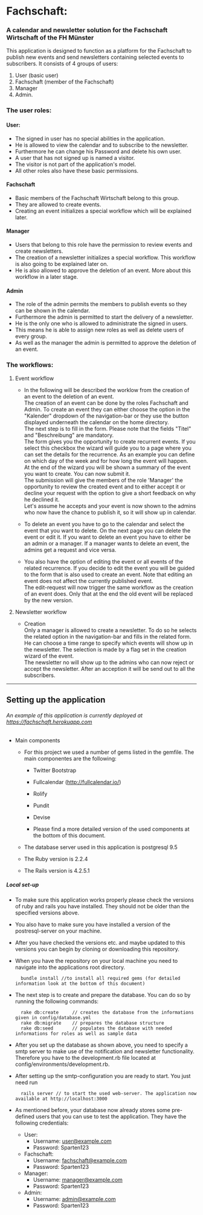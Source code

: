 # Fachschaft:
### A calendar and newsletter solution for the Fachschaft Wirtschaft of the FH Münster

This application is designed to function as a platform for the Fachschaft to publish new events 
and send newsletters containing selected events to subscribers.
It consists of 4 groups of users:
   1. User (basic user)
   2. Fachschaft (member of the Fachschaft)
   3. Manager 
   4. Admin.


### The user roles:

#### User:
* The signed in user has no special abilities in the application.
* He is allowed to view the calendar and to subscribe to the newsletter.
* Furthermore he can change his Password and delete his own user.
* A user that has not signed up is named a visitor. 
* The visitor is not part of the application's model.
* All other roles also have these basic permissions. 

#### Fachschaft
* Basic members of the Fachschaft Wirtschaft belong to this group. 
* They are allowed to create events. 
* Creating an event initializes a special workflow which will be explained later.

#### Manager
* Users that belong to this role have the permission to review events and create newsletters.
* The creation of a newsletter initializes a special workflow. This workflow is also going to be 
    explained later on.
* He is also allowed to approve the deletion of an event. More about this workflow in a later stage.

#### Admin
* The role of the admin permits the members to publish events so they can be shown in the calendar.
* Furthermore the admin is permitted to start the delivery of a newsletter.
* He is the only one who is allowed to administrate the signed in users.
* This means he is able to assign new roles as well as delete users of every group.
* As well as the manager the admin is permitted to approve the deletion of an event.

### The workflows:
1. Event workflow
    * In the following will be described the worklow from the creation of an event to the deletion of an event.  
    The creation of an event can be done by the roles Fachschaft and Admin. To create an event they can either choose 
    the option in the "Kalender" dropdown of the navigation-bar or they use the button displayed underneath the calendar 
    on the home directory.  
    The next step is to fill in the form. Please note that the fields "Titel" and "Beschreibung" are mandatory.  
    The form gives you the opportunity to create recurrent events. If you select this checkbox the wizard will guide you to 
    a page where you can set the details for the recurrence. As an example you can define on which day of the week and for how long the
    event will happen.  
    At the end of the wizard you will be shown a summary of the event you want to create. You can now submit it.  
    The submission will give the members of the role 'Manager' the opportunity to review the created event and to either 
    accept it or decline your request with the option to give a short feedback on why he declined it.  
    Let's assume he accepts and your event is now shown to the admins who now have the chance to publish it, so it will show up in
    calendar.  

    * To delete an event you have to go to the calendar and select the event that you want to delete.
    On the next page you can delete the event or edit it. If you want to delete an event you have to either be an admin or a manager.      If a manager wants to delete an event, the admins get a request and vice versa.  
    
    * You also have the option of editing the event or all events of the related recurrence. If you decide to edit the event you will
    be guided to the form that is also used to create an event. Note that editing an event does not affect the currently published
    event.  
    The edit-request will now trigger the same workflow as the creation of an event does. Only that at the end the old event will be 
    replaced by the new version.
    
    
2. Newsletter workflow  
    * Creation  
    Only a manager is allowed to create a newsletter. To do so he selects the related option in the navigation-bar and fills in the
    related form. He can choose a time range to specify which events will show up in the newsletter. The selection is made by 
    a flag set in the creation wizard of the event.  
    The newsletter no will show up to the admins who can now reject or accept the newsletter. 
    After an acception it will be send out to all the subscribers.
    
-----------------------------------------------------------------------------------------------------
## Setting up the application
######    An example of this application is currently deployed at https://fachschaft.herokuapp.com  

- Main components
    * For this project we used a number of gems listed in the gemfile. The main componentes are the following:
        * Twitter Bootstrap
        * Fullcalendar (http://fullcalendar.io/)
        * Rolify
        * Pundit
        * Devise  
        
        * Please find a more detailed version of the used components at the bottom of this document.
    
    * The database server used in this application is postgresql 9.5
    * The Ruby version is 2\.2\.4
    * The Rails version is 4\.2\.5\.1  
    
##### Local set-up  

* To make sure this application works properly please check the versions of ruby and rails you have installed. 
  They should not be older than the specified versions above.   
* You also have to make sure you have installed a version of the postresql-server on your machine. 
* After you have checked the versions etc. and maybe updated to this versions you can begin by cloning or 
  downloading this repository. 
* When you have the repository on your local machine you need to navigate into the applications root directory. 

        bundle install //to install all required gems (for detailed information look at the bottom of this document)

* The next step is to create and prepare the database. You can do so by running the following commands:  

        rake db:create     // creates the database from the informations given in config/database.yml
        rake db:migrate    // prepares the database structure
        rake db:seed       // populates the database with needed informations for roles as well as sample data
   
* After you set up the database as shown above, you need to specify a smtp server to make use of the notification and
   newsletter functionality. Therefore you have to the development.rb file located at config/environments/development.rb.
* After setting up the smtp-configuration you are ready to start. You just need run 

        rails server // to start the used web-server. The application now available at http://localhost:3000 

* As mentioned before, your database now already stores some pre-defined users that you can use to test the application. 
   They have the following credentials:
   * User:   
        * Username: user@example.com  
        * Password: Sparten123  
   * Fachschaft:  
        * Username: fachschaft@example.com  
        * Password: Sparten123  
   * Manager:  
        * Username: manager@example.com  
        * Password: Sparten123  
   * Admin:  
        * Username: admin@example.com  
        * Password: Sparten123  









